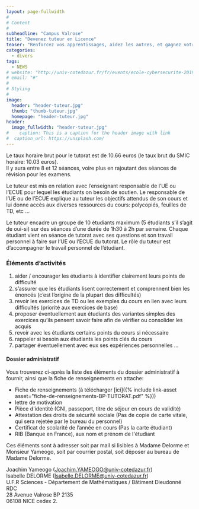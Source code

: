 ```yaml
---
layout: page-fullwidth
#
# Content
#
subheadline: "Campus Valrose"
title: "Devenez tuteur en Licence"
teaser: "Renforcez vos apprentissages, aidez les autres, et gagnez votre salaire !" 
categories:
  - divers
tags:
  - NEWS
# website: "http://univ-cotedazur.fr/fr/events/ecole-cybersecurite-2019"
# email: "#"
#
# Styling
#
image:
  header: "header-tuteur.jpg"
  thumb: "thumb-tuteur.jpg"
  homepage: "header-tuteur.jpg"
header:
  image_fullwidth: "header-tuteur.jpg"
#    caption: This is a caption for the header image with link
#  caption_url: https://unsplash.com/
---
```


Le taux horaire brut pour le tutorat est de 10.66 euros (le taux brut du SMIC horaire: 10.03 euros).  
Il y aura entre 8 et 12 séances, voire plus en rajoutant des séances de révision pour les examens.

Le tuteur est mis en relation avec l’enseignant responsable de l’UE ou l’ECUE pour lequel les étudiants on besoin de soutien.
Le responsable de l’UE ou de l’ECUE explique au tuteur les objectifs attendus de son cours et lui donne accès aux diverses ressources du cours: polycopiés, feuilles de TD, etc ...


Le tuteur encadre un groupe de 10 étudiants maximum (5 étudiants s’il s’agit de oui-si) sur des séances d’une durée de 1h30 à 2h par semaine.
Chaque étudiant vient en séance de tutorat avec ses questions et son travail personnel à faire sur l’UE ou l’ECUE du tutorat.
Le rôle du tuteur est d’accompagner le travail personnel de l’étudiant.

### Éléments d’activités ###

1. aider / encourager les étudiants à identifier clairement leurs points de difficulté
2. s’assurer que les étudiants lisent correctement et comprennent bien les énoncés (c’est l’origine de la plupart des difficultés)
3. revoir les exercices de TD ou les exemples du cours en lien avec leurs difficultés (priorité aux exercices de base)
4. proposer éventuellement aux étudiants des variantes simples des exercices qu’ils pensent savoir faire afin de vérifier ou consolider les acquis
5. revoir avec les étudiants certains points du cours si nécessaire
6. rappeler si besoin aux étudiants les points clés du cours
7. partager éventuellement avec eux ses expériences personnelles …

#### Dossier administratif ####

Vous trouverez ci-après la liste des éléments du dossier administratif à fournir, ainsi que la fiche de renseignements en attache:
 - Fiche de renseignements (à télécharger [ici]({% include link-asset asset="fiche-de-renseignements-BP-TUTORAT.pdf" %}))
 - lettre de motivation
 - Pièce d'identité (CNI, passeport, titre de séjour en cours de validité)
 - Attestation des droits de sécurité sociale (Pas de copie de carte vitale, qui sera rejetée par le bureau du personnel)
 - Certificat de scolarité de l’année en cours (Pas la carte étudiant)
 - RIB (Banque en France), aux nom et prénom de l'étudiant

Ces éléments sont à adresser soit par mail si lisibles à Madame Delorme et Monsieur Yameogo, soit par courrier postal, soit déposer au bureau de Madame Delorme.  

Joachim Yameogo (Joachim.YAMEOGO@univ-cotedazur.fr)  
Isabelle DELORME (Isabelle.DELORME@univ-cotedazur.fr)  
U.F.R Sciences - Département de Mathématiques / Bâtiment Dieudonné RDC  
28 Avenue Valrose BP 2135  
06108 NICE cedex 2.
